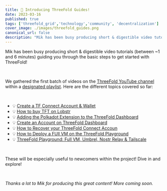 ```yaml
---
title: 🎥 Introducing ThreeFold Guides!
date: 2023-03-16
published: true
tags: ['threefold_grid','technology','community', 'decentralization']
cover_image: ./images/threefold_guides.png
canonical_url: false
description: "Mik has been busy producing short & digestible video tutorials (between ~1 and 6 minutes) guiding you through the basic steps to get started with ThreeFold!"
---
```


Mik has been busy producing short & digestible video tutorials (between ~1 and 6 minutes) guiding you through the basic steps to get started with ThreeFold! 

<br/>

We gathered the first batch of videos on the [ThreeFold YouTube channel](https://www.youtube.com/@ThreeFoldFoundation) within a [designated playlist](https://www.youtube.com/playlist?list=PLTGQlepPqwUV0IA8BjDFetyjPD4XqVb6K). Here are the different topics covered so far:

<br/>


- 💡 [Create a TF Connect Account & Wallet](https://www.youtube.com/watch?v=jfIetL7DaRg&list=PLTGQlepPqwUV0IA8BjDFetyjPD4XqVb6K&index=1)
 - 💡 [How to buy TFT on Lobstr](https://www.youtube.com/watch?v=1N15bKztiqk&list=PLTGQlepPqwUV0IA8BjDFetyjPD4XqVb6K&index=2)
 - 💡 [Adding the Polkadot Extension to the ThreeFold Dashboard](https://www.youtube.com/watch?v=Q8cMN2RMXOI&list=PLTGQlepPqwUV0IA8BjDFetyjPD4XqVb6K&index=3)
 - 💡 [Create an Account on ThreeFold Dashboard](https://www.youtube.com/watch?v=XG2PmqvicSk&list=PLTGQlepPqwUV0IA8BjDFetyjPD4XqVb6K&index=4)
 - 💡 [How to Recover your ThreeFold Connect Accoun](https://www.youtube.com/watch?v=t9rAZAPAWbM&list=PLTGQlepPqwUV0IA8BjDFetyjPD4XqVb6K&index=5) 
- 💡 [How to Deploy a FUll VM on the ThreeFold Playground](https://www.youtube.com/watch?v=MDSIBkcYdqg&list=PLTGQlepPqwUV0IA8BjDFetyjPD4XqVb6K&index=7)
 - 💡 [ThreeFold Playground: Full VM, Umbrel, Nostr Relay & Tailscale](https://www.youtube.com/watch?v=ClK-HZ9hV8Y&list=PLTGQlepPqwUV0IA8BjDFetyjPD4XqVb6K&index=8)

<br/>

 These will be especially useful to newcomers within the project! Dive in and explore!  

<br/>

_Thanks a lot to Mik for producing this great content! More coming soon._